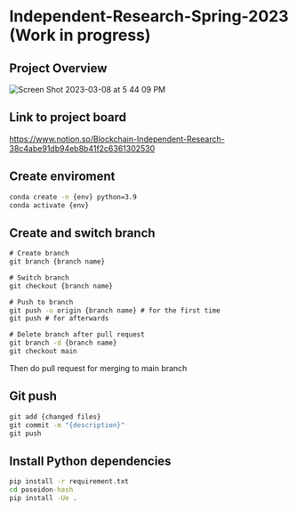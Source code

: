 # Independent-Research-Spring-2023 (Work in progress)


## Project Overview

![Screen Shot 2023-03-08 at 5 44 09 PM](https://user-images.githubusercontent.com/112036223/223868377-f5d89b26-6b18-43dd-9823-618377dfe689.png)

## Link to project board

https://www.notion.so/Blockchain-Independent-Research-38c4abe91db94eb8b41f2c6361302530

## Create enviroment
```cmd
conda create -n {env} python=3.9
conda activate {env}
```
## Create and switch branch
```cmd
# Create branch
git branch {branch name}

# Switch branch
git checkout {branch name}

# Push to branch
git push -u origin {branch name} # for the first time
git push # for afterwards

# Delete branch after pull request
git branch -d {branch name}
git checkout main
```

Then do pull request for merging to main branch


## Git push
```cmd
git add {changed files}
git commit -m "{description}"
git push
```

## Install Python dependencies
```cmd
pip install -r requirement.txt
cd poseidon-hash
pip install -Ue .
```

